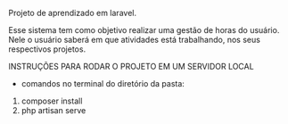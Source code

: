 Projeto de aprendizado em laravel.

Esse sistema tem como objetivo realizar uma gestão de horas do usuário. Nele o usuário saberá em que atividades está trabalhando, nos seus respectivos projetos.

INSTRUÇÕES PARA RODAR O PROJETO EM UM SERVIDOR LOCAL

- comandos no terminal do diretório da pasta:

1. composer install
2. php artisan serve

